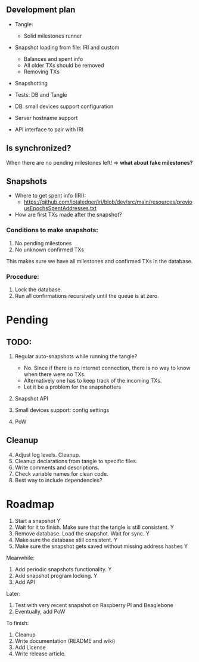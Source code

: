 ## Development plan

* Tangle:
    * Solid milestones runner
* Snapshot loading from file: IRI and custom
    * Balances and spent info
    * All older TXs should be removed
    * Removing TXs
* Snapshotting
    
* Tests: DB and Tangle
    
* DB: small devices support configuration
* Server hostname support
* API interface to pair with IRI

## Is synchronized?

When there are no pending milestones left!
 => **what about fake milestones?**

## Snapshots

* Where to get spent info (IRI):
    * https://github.com/iotaledger/iri/blob/dev/src/main/resources/previousEpochsSpentAddresses.txt
* How are first TXs made after the snapshot?

### Conditions to make snapshots:

1. No pending milestones
2. No unknown confirmed TXs

This makes sure we have all milestones and confirmed TXs in the database.

### Procedure:

1. Lock the database.
2. Run all confirmations recursively until the queue is at zero.


# Pending

## TODO:

1. Regular auto-snapshots while running the tangle?
    - No. Since if there is no internet connection, there is no way to know when there were no TXs.
    - Alternatively one has to keep track of the incoming TXs.
    - Let it be a problem for the snapshotters

2. Snapshot API

8. Small devices support: config settings
9. PoW

## Cleanup

4. Adjust log levels. Cleanup.
5. Cleanup declarations from tangle to specific files.
6. Write comments and descriptions.
7. Check variable names for clean code.
8. Best way to include dependencies?


# Roadmap

1. Start a snapshot Y
2. Wait for it to finish. Make sure that the tangle is still consistent. Y
3. Remove database. Load the snapshot. Wait for sync. Y
4. Make sure the database still consistent. Y
5. Make sure the snapshot gets saved without missing address hashes Y

Meanwhile:
1. Add periodic snapshots functionality. Y
2. Add snapshot program locking. Y
3. Add API

Later:
1. Test with very recent snapshot on Raspberry PI and Beaglebone
2. Eventually, add PoW

To finish:
1. Cleanup
2. Write documentation (README and wiki)
3. Add License
4. Write release article.